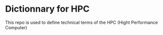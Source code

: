 # Dictionnary for HPC

This repo is used to define technical terms of the HPC (Hight Performance Computer)
